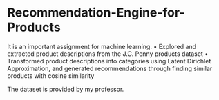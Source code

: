 # Recommendation-Engine-for-Products

It is an important assignment for machine learning. 
• Explored and extracted product descriptions from the J.C. Penny products dataset
• Transformed product descriptions into categories using Latent Dirichlet Approximation, and generated recommendations through finding similar products with cosine similarity

The dataset is provided by my professor. 
